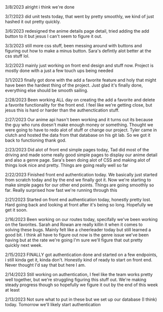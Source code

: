 3/8/2023
alright i think we're done

3/7/2023
did unit tests today, that went by pretty smoothly, we kind of just hashed it out pretty quickly.

3/6/2023
redesigned the anime details page detail, tried adding the add button to it but jesus I can't seem to figure it out.

3/3/2023
still more css stuff, been messing around with buttons and figuring out how to make a minus button. Sara's defintly alot better at the css stuff lol.

3/2/2023
mainly just working on front end design and stuff now. Project is mostly done with a just a few touch ups being needed

3/1/2023
finally got done with the add a favorite feature and holy that might have been the hardest thing of the project. Just glad it's finally done, everything else should be smooth sailing.

2/28/2023
Been working ALL day on creating the add a favorite and delete a favorite functionality for the front end. I feel like we're getting close, but jesus this is hard or harder than the authenctication stuff.

2/27/2023
Our anime api hasn't been working and it turns out its because the guy who runs doesn't make enough money or something. Thought we were going to have to redo alot of stuff or change our project. Tyler came in clutch and hosted the data from that database on his git lab. So we got it back to functioning thank god.

2/23/2023
Did alot of front end simple pages today, Tad did most of the driving and made some really good simple pages to display our anime detail and also a genre page. Sara's been doing alot of CSS and making alot of things look nice and pretty. Things are going really well so far

2/22/2023
Finished front end authentication today. We basically just started from scratch today and by the end we finally got it. Now we're starting to make simple pages for our other end points. Things are going smoothly so far. Really surprised how fast we're running through this

2/21/2023
Started on front end authentication today, honestly pretty lost. Hard going back and looking at front after it's being so long. Hopefully we get it soon.

2/16/2023
Been working on our routes today, specifally we've been working on the favorites. Sarah and Rowan are really killin it when it comes to solving these bugs. Mainly felt like a cheerleader today but still learned a good bit. I think all have to figure out now is the genre issue we've been having but at the rate we're going I'm sure we'll figure that out pretty quickly next week.

2/15/2023
FINALLY got authentication done and started on a few endpoints, i still kinda get it, kinda don't. Honestly kind of ready to start on front end. Never thought I'd say that but here I am.

2/14/2023
Still working on authentication, I feel like the team works pretty well together, but we're struggling figuring this stuff out. We're making steady progress though so hopefully we figure it out by the end of this week at least

2/13/2023
Not sure what to put in these but we set up our database (I think) today. Tomorrow we'll likely start authentication
